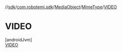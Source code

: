 //[sdk](../../../../../index.md)/[com.robotemi.sdk](../../../index.md)/[MediaObject](../../index.md)/[MimeType](../index.md)/[VIDEO](index.md)

# VIDEO

[androidJvm]\
[VIDEO](index.md)
